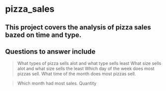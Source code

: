  # pizza_sales

## This project covers the analysis of pizza sales bazed on time and type.

## Questions to answer include
> What types of pizza sells alot and what type sells least
> What size sells alot and what size sells the least
> Which day of the week does most pizzas sell.
> What time of the month does most pizzas sell.

> Which month had most sales.
> Quantity